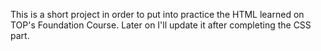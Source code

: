 This is a short project in order to put into practice the HTML learned on TOP's Foundation Course. Later on I'll update it after completing the CSS part.
